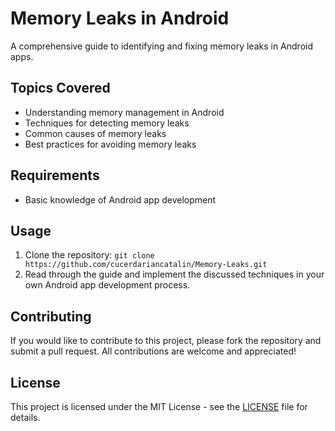 # Memory Leaks in Android

A comprehensive guide to identifying and fixing memory leaks in Android apps.

## Topics Covered
- Understanding memory management in Android
- Techniques for detecting memory leaks
- Common causes of memory leaks
- Best practices for avoiding memory leaks

## Requirements
- Basic knowledge of Android app development

## Usage
1. Clone the repository: `git clone https://github.com/cucerdariancatalin/Memory-Leaks.git`
2. Read through the guide and implement the discussed techniques in your own Android app development process.

## Contributing
If you would like to contribute to this project, please fork the repository and submit a pull request. All contributions are welcome and appreciated!

## License
This project is licensed under the MIT License - see the [LICENSE](LICENSE) file for details.
